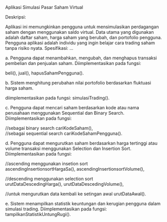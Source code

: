 Aplikasi Simulasi Pasar Saham Virtual 


Deskripsi: 

Aplikasi ini memungkinkan pengguna untuk mensimulasikan perdagangan saham 
dengan menggunakan saldo virtual. Data utama yang digunakan adalah daftar 
saham, harga saham yang berubah, dan portofolio pengguna. Pengguna aplikasi 
adalah individu yang ingin belajar cara trading saham tanpa risiko nyata. 
Spesifikasi: ...

a. Pengguna dapat menambahkan, mengubah, dan menghapus transaksi 
pembelian dan penjualan saham. 
Diimplementasikan pada fungsi:

beli(), 
jual(), 
hapusSahamPengguna(). 



b. Sistem menghitung perubahan nilai portofolio berdasarkan fluktuasi harga 
saham. 

diimplementasikan pada fungsi:
simulasiTrading(). 

c. Pengguna dapat mencari saham berdasarkan kode atau nama perusahaan 
menggunakan Sequential dan Binary Search. 
Diimplementasikan pada fungsi:

//sebagai binary search
cariKodeSaham(),   
//sebagai sequential search
cariKodeSahamPengguna().    



d. Pengguna dapat mengurutkan saham berdasarkan harga tertinggi atau volume 
transaksi menggunakan Selection dan Insertion Sort. 
Diimplementasikan pada fungsi:

//ascending menggunakan insetion sort   
ascendingInsertionsortHargaSa(), 
ascendingInsertionsortVolume(), 

//descending menggunakan selection sort   
urutDataDescedingHarga(), 
urutDataDescedingVolume(), 

//untuk mengurutkan data kembali ke setingan awal
urutDataAwal().



e. Sistem menampilkan statistik keuntungan dan kerugian pengguna dalam 
simulasi trading.
Diimplementasikan pada fungsi:
tampilkanStatistikUntungRugi().  



